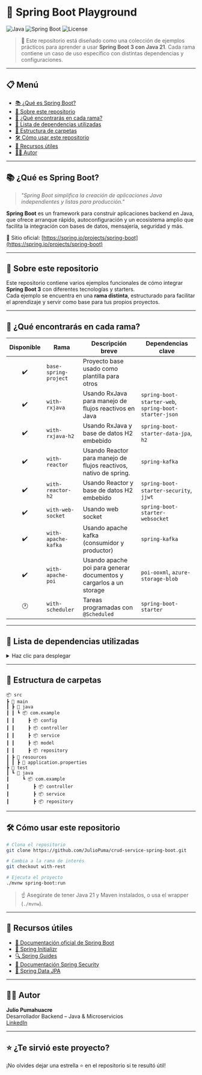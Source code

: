 
# 🚀 Spring Boot Playground

![Java](https://img.shields.io/badge/Java-21-blue)
![Spring Boot](https://img.shields.io/badge/Spring%20Boot-3-green)
![License](https://img.shields.io/badge/license-MIT-lightgrey)

> 📁 Este repositorio está diseñado como una colección de ejemplos prácticos para aprender a usar **Spring Boot 3 con Java 21**. Cada rama contiene un caso de uso específico con distintas dependencias y configuraciones.

---

## 📋 Menú

- [📚 ¿Qué es Spring Boot?](#qué-es-spring-boot)
- [📘 Sobre este repositorio](#sobre-este-repositorio)
- [🧪 ¿Qué encontrarás en cada rama?](#qué-encontrarás-en-cada-rama)
- [🧩 Lista de dependencias utilizadas](#lista-de-dependencias-utilizadas)
- [📂 Estructura de carpetas](#estructura-de-carpetas)
- [🛠️ Cómo usar este repositorio](#cómo-usar-este-repositorio)
- [📎 Recursos útiles](#recursos-útiles)
- [🧑‍💻 Autor](#autor)

---

## 📚 ¿Qué es Spring Boot?

> *"Spring Boot simplifica la creación de aplicaciones Java independientes y listas para producción."*

**Spring Boot** es un framework para construir aplicaciones backend en Java, que ofrece arranque rápido, autoconfiguración y un ecosistema amplio que facilita la integración con bases de datos, mensajería, seguridad y más.

🔗 Sitio oficial: [https://spring.io/projects/spring-boot](https://spring.io/projects/spring-boot)

---

## 📘 Sobre este repositorio

Este repositorio contiene varios ejemplos funcionales de cómo integrar **Spring Boot 3** con diferentes tecnologías y starters.  
Cada ejemplo se encuentra en una **rama distinta**, estructurado para facilitar el aprendizaje y servir como base para tus propios proyectos.

---

## 🧪 ¿Qué encontrarás en cada rama?

| Disponible | Rama                  | Descripción breve                                                  | Dependencias clave                                    |
|:----------:|-----------------------|--------------------------------------------------------------------|-------------------------------------------------------|
|     ✔️     | `base-spring-project` | Proyecto base usado como plantilla para otros                      |                                                       |
|     ✔️     | `with-rxjava`         | Usando RxJava para manejo de flujos reactivos en Java              | `spring-boot-starter-web`, `spring-boot-starter-json` |
|     ✔️     | `with-rxjava-h2`      | Usando RxJava y base de datos H2 embebido                          | `spring-boot-starter-data-jpa`, `h2`                  |
|     ✔️     | `with-reactor`        | Usando Reactor para manejo de flujos reactivos, nativo de spring.  | `spring-kafka`                                        |
|     ✔️     | `with-reactor-h2`     | Usando Reactor y base de datos H2 embebido                         | `spring-boot-starter-security`, `jjwt`                |
|     ✔️     | `with-web-socket`     | Usando web socket                                                  | `spring-boot-starter-websocket`                       |
|     ✔️     | `with-apache-kafka`   | Usando apache kafka (consumidor y productor)                       | `spring-kafka`                                        |
|     ✔️     | `with-apache-poi`     | Usando apache poi para generar documentos y cargarlos a un storage | `poi-ooxml`, `azure-storage-blob`                     |
|     🕐     | `with-scheduler`      | Tareas programadas con `@Scheduled`                                | `spring-boot-starter`                                 |

---

## 🧩 Lista de dependencias utilizadas

<details>
<summary>Haz clic para desplegar</summary>

- `spring-boot-starter-web` (para exponer APIs REST)
- `spring-boot-starter-data-jpa` (para persistencia con JPA)
- `spring-boot-starter-security` (para manejar autenticación y autorización)
- `spring-boot-starter-validation` (para validación de DTOs)
- `spring-kafka` (para integrar con Apache Kafka)
- `spring-boot-starter-test` (para pruebas unitarias e integración)
- `h2` (base de datos en memoria para desarrollo)
- `jjwt` (para manejo de JWT)
- `lombok` (para reducir boilerplate con anotaciones)
- `spring-boot-starter-actuator` (para exponer métricas y salud del app)

</details>

---

## 📂 Estructura de carpetas

```plaintext
📦 src
┣ 📂 main
┃ ┣ 📂 java
┃ ┃ ┗ 📦 com.example
┃ ┃     ┣ 📦 config
┃ ┃     ┣ 📦 controller
┃ ┃     ┣ 📦 service
┃ ┃     ┣ 📦 model
┃ ┃     ┣ 📦 repository
┃ ┣ 📂 resources
┃ ┃ ┣ 📄 application.properties
┣ 📂 test
┃ ┗ 📂 java
┃     ┗ 📦 com.example
┃         ┣ 📦 controller
┃         ┣ 📦 service
┃         ┣ 📦 repository
```

---

## 🛠️ Cómo usar este repositorio

```bash
# Clona el repositorio
git clone https://github.com/JulioPuma/crud-service-spring-boot.git

# Cambia a la rama de interés
git checkout with-rest

# Ejecuta el proyecto
./mvnw spring-boot:run
```

> ☝️ Asegúrate de tener Java 21 y Maven instalados, o usa el wrapper (`./mvnw`).

---

## 📎 Recursos útiles

- [📘 Documentación oficial de Spring Boot](https://docs.spring.io/spring-boot/docs/current/reference/html/)
- [🧰 Spring Initializr](https://start.spring.io/)
- [🔍 Spring Guides](https://spring.io/guides)
- [📖 Documentación Spring Security](https://docs.spring.io/spring-security/reference/index.html)
- [🐘 Spring Data JPA](https://spring.io/projects/spring-data-jpa)

---

## 🧑‍💻 Autor

**Julio Pumahuacre**  
Desarrollador Backend – Java & Microservicios  
[LinkedIn](https://www.linkedin.com/in/juliopuma/)

---

## ⭐ ¿Te sirvió este proyecto?

¡No olvides dejar una estrella ⭐ en el repositorio si te resultó útil!
